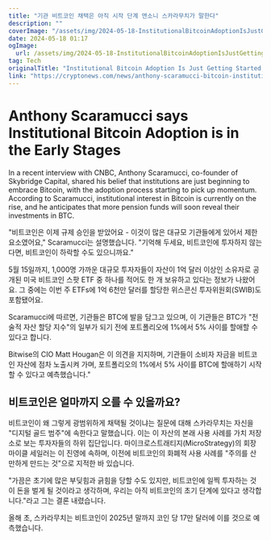 ```yaml
---
title: "기관 비트코인 채택은 아직 시작 단계 앤소니 스카라무치가 말한다"
description: ""
coverImage: "/assets/img/2024-05-18-InstitutionalBitcoinAdoptionIsJustGettingStartedSaysAnthonyScaramucci_thumbnail.png"
date: 2024-05-18 01:17
ogImage: 
  url: /assets/img/2024-05-18-InstitutionalBitcoinAdoptionIsJustGettingStartedSaysAnthonyScaramucci_thumbnail.png
tag: Tech
originalTitle: "Institutional Bitcoin Adoption Is Just Getting Started, Says Anthony Scaramucci"
link: "https://cryptonews.com/news/anthony-scaramucci-bitcoin-institutional-adoption.htm"
---
```



# Anthony Scaramucci says Institutional Bitcoin Adoption is in the Early Stages

In a recent interview with CNBC, Anthony Scaramucci, co-founder of Skybridge Capital, shared his belief that institutions are just beginning to embrace Bitcoin, with the adoption process starting to pick up momentum. According to Scaramucci, institutional interest in Bitcoin is currently on the rise, and he anticipates that more pension funds will soon reveal their investments in BTC.

<div class="content-ad"></div>

"비트코인은 이제 규제 승인을 받았어요 - 이것이 많은 대규모 기관들에게 있어서 제한 요소였어요," Scaramucci는 설명했습니다. "기억해 두세요, 비트코인에 투자하지 않는다면, 비트코인이 하락할 수도 있으니까요."

5월 15일까지, 1,000명 가까운 대규모 투자자들이 자산이 1억 달러 이상인 소유자로 공개된 미국 비트코인 스팟 ETF 중 하나를 적어도 한 개 보유하고 있다는 정보가 나왔어요. 그 중에는 이번 주 ETFs에 1억 6천만 달러를 할당한 위스콘신 투자위원회(SWIB)도 포함됐어요.

Scaramucci에 따르면, 기관들은 BTC에 발을 담그고 있으며, 이 기관들은 BTC가 "전술적 자산 할당 지수"의 일부가 되기 전에 포트폴리오에 1%에서 5% 사이를 할애할 수 있다고 합니다.

Bitwise의 CIO Matt Hougan은 이 의견을 지지하며, 기관들이 소비자 자금을 비트코인 자산에 점차 노출시켜 가며, 포트폴리오의 1%에서 5% 사이를 BTC에 할애하기 시작할 수 있다고 예측했습니다."

<div class="content-ad"></div>

## 비트코인은 얼마까지 오를 수 있을까요?

비트코인이 왜 그렇게 광범위하게 채택될 것이냐는 질문에 대해 스카라무치는 자신을 "디지털 골드 범주"에 속한다고 말했습니다. 이는 이 자산의 본래 사용 사례를 가치 저장소로 보는 투자자들의 하위 집단입니다. 마이크로스트래티지(MicroStrategy)의 회장 마이클 세일러는 이 진영에 속하며, 이전에 비트코인의 화폐적 사용 사례를 "주의를 산만하게 만드는 것"으로 지적한 바 있습니다.

"가끔은 초기에 많은 부딪힘과 긁힘을 당할 수도 있지만, 비트코인에 일찍 투자하는 것이 돈을 벌게 될 것이라고 생각하며, 우리는 아직 비트코인의 초기 단계에 있다고 생각합니다."라고 그는 결론 내렸습니다.

올해 초, 스카라무치는 비트코인이 2025년 말까지 코인 당 17만 달러에 이를 것으로 예측했습니다.